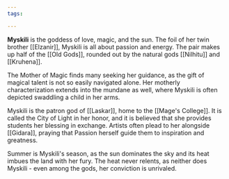 ```yaml
---
tags:

---
```

**Myskili** is the goddess of love, magic, and the sun. The foil of her twin brother [[Elzanir]], Myskili is all about passion and energy. The pair makes up half of the [[Old Gods]], rounded out by the natural gods [[Nilhitu]] and [[Kruhena]].

The Mother of Magic finds many seeking her guidance, as the gift of magical talent is not so easily navigated alone. Her motherly characterization extends into the mundane as well, where Myskili is often depicted swaddling a child in her arms.

Myskili is the patron god of [[Laskar]], home to the [[Mage's College]]. It is called the City of Light in her honor, and it is believed that she provides students her blessing in exchange. Artists often plead to her alongside [[Gidara]], praying that Passion herself guide them to inspiration and greatness.

Summer is Myskili's season, as the sun dominates the sky and its heat imbues the land with her fury. The heat never relents, as neither does Myskili - even among the gods, her conviction is unrivaled.
